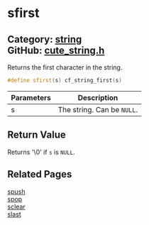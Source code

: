 [](../header.md ':include')

# sfirst

Category: [string](https://github.com/RandyGaul/cute_framework/blob/master/docs/api_reference?id=string)  
GitHub: [cute_string.h](https://github.com/RandyGaul/cute_framework/blob/master/include/cute_string.h)  
---

Returns the first character in the string.

```cpp
#define sfirst(s) cf_string_first(s)
```

Parameters | Description
--- | ---
s | The string. Can be `NULL`.

## Return Value

Returns '\0' if `s` is `NULL`.

## Related Pages

[spush](https://github.com/RandyGaul/cute_framework/blob/master/docs/string/spush.md)  
[spop](https://github.com/RandyGaul/cute_framework/blob/master/docs/string/spop.md)  
[sclear](https://github.com/RandyGaul/cute_framework/blob/master/docs/string/sclear.md)  
[slast](https://github.com/RandyGaul/cute_framework/blob/master/docs/string/slast.md)  
